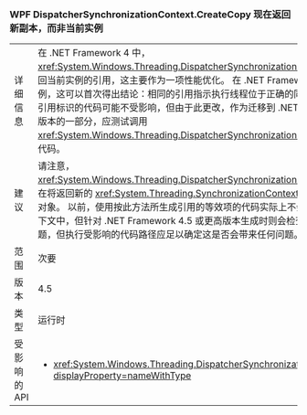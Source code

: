 ### <a name="wpf-dispatchersynchronizationcontextcreatecopy-now-returns-a-new-copy-instead-of-the-current-instance"></a>WPF DispatcherSynchronizationContext.CreateCopy 现在返回新副本，而非当前实例

|   |   |
|---|---|
|详细信息|在 .NET Framework 4 中，<xref:System.Windows.Threading.DispatcherSynchronizationContext.CreateCopy> 返回当前实例的引用，这主要作为一项性能优化。 在 .NET Framework 4.5 中，它返回新实例，这可以首次得出结论：相同的引用指示执行线程位于正确的同步上下文中。  检查这些引用标识的代码可能不受影响，但由于此更改，作为迁移到 .NET Framework 4.5 或更高版本的一部分，应测试调用 <xref:System.Windows.Threading.DispatcherSynchronizationContext.CreateCopy> 的代码。|
|建议|请注意，<xref:System.Windows.Threading.DispatcherSynchronizationContext.CreateCopy> 现在将返回新的 <xref:System.Threading.SynchronizationContext?displayProperty=name> 对象。 以前，使用按此方法所生成引用的等效项的代码实际上不会检查它是否在正确的上下文中，但针对 .NET Framework 4.5 或更高版本生成时则会检查。  虽然不太可能产生问题，但执行受影响的代码路径应足以确定这是否会带来任何问题。|
|范围|次要|
|版本|4.5|
|类型|运行时|
|受影响的 API|<ul><li><xref:System.Windows.Threading.DispatcherSynchronizationContext.CreateCopy?displayProperty=nameWithType></li></ul>|

